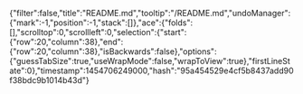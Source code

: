 {"filter":false,"title":"README.md","tooltip":"/README.md","undoManager":{"mark":-1,"position":-1,"stack":[]},"ace":{"folds":[],"scrolltop":0,"scrollleft":0,"selection":{"start":{"row":20,"column":38},"end":{"row":20,"column":38},"isBackwards":false},"options":{"guessTabSize":true,"useWrapMode":false,"wrapToView":true},"firstLineState":0},"timestamp":1454706249000,"hash":"95a454529e4cf5b8437add90f38bdc9b1014b43d"}